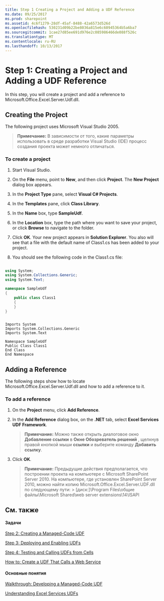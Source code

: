 ```yaml
---
title: Step 1 Creating a Project and Adding a UDF Reference
ms.date: 09/25/2017
ms.prod: sharepoint
ms.assetid: 4c6f1279-28df-45af-8488-42a6573d526d
ms.openlocfilehash: 530231d09b22be8036a815e6c60945364b5a6ba7
ms.sourcegitcommit: 1cae27d85ee691d976e2c085986466de088f526c
ms.translationtype: MT
ms.contentlocale: ru-RU
ms.lasthandoff: 10/13/2017
---
```

# <a name="step-1-creating-a-project-and-adding-a-udf-reference"></a>Step 1: Creating a Project and Adding a UDF Reference

In this step, you will create a project and add a reference to Microsoft.Office.Excel.Server.Udf.dll. 
  
    
    


## <a name="creating-the-project"></a>Creating the Project

The following project uses Microsoft Visual Studio 2005.
  
    
    

> **Примечание:** В зависимости от того, какие параметры использовать в среде разработки Visual Studio (IDE) процесс создания проекта может немного отличаться. 
  
    
    


### <a name="to-create-a-project"></a>To create a project


1. Start Visual Studio.
    
  
2. On the **File** menu, point to **New**, and then click **Project**. The **New Project** dialog box appears.
    
  
3. In the **Project Type** pane, select **Visual C# Projects**.
    
  
4. In the **Templates** pane, click **Class Library**.
    
  
5. In the **Name** box, type **SampleUdf**.
    
  
6. In the **Location** box, type the path where you want to save your project, or click **Browse** to navigate to the folder.
    
  
7. Click **OK**. Your new project appears in **Solution Explorer**. You also will see that a file with the default name of Class1.cs has been added to your project.
    
  
8. You should see the following code in the Class1.cs file:
    
```cs
  
using System;
using System.Collections.Generic;
using System.Text;

namespace SampleUdf
{
    public class Class1
    {
    }
}
```


```VB.net
  
Imports System
Imports System.Collections.Generic
Imports System.Text

Namespace SampleUdf
Public Class Class1
End Class
End Namespace
```


## <a name="adding-a-reference"></a>Adding a Reference

The following steps show how to locate Microsoft.Office.Excel.Server.Udf.dll and how to add a reference to it. 
  
    
    

### <a name="to-add-a-reference"></a>To add a reference


1. On the **Project** menu, click **Add Reference**.
    
  
2. In the **Add Reference** dialog box, on the **.NET** tab, select **Excel Services UDF Framework**.
    
    > **Примечание:** Можно также открыть диалоговое окно **Добавление ссылки** в **Окне Обозреватель решений** , щелкнув правой кнопкой мыши **ссылки** и выберите команду **Добавить ссылку**. 
3. Click **OK**.
    
    > **Примечание:** Предыдущие действия предполагается, что построении проекта на компьютере с Microsoft SharePoint Server 2010. На компьютере, где установлен SharePoint Server 2010, можно найти копию Microsoft.Office.Excel.Server.UDF.dll по следующему пути: > [диск:]\\Program Files\\общие файлы\\Microsoft Shared\\web server extensions\\14\\ISAPI 

## <a name="see-also"></a>См. также


#### <a name="tasks"></a>Задачи


  
    
    
 [Step 2: Creating a Managed-Code UDF](step-2-creating-a-managed-code-udf.md)
  
    
    
 [Step 3: Deploying and Enabling UDFs](step-3-deploying-and-enabling-udfs.md)
  
    
    
 [Step 4: Testing and Calling UDFs from Cells](step-4-testing-and-calling-udfs-from-cells.md)
  
    
    
 [How to: Create a UDF That Calls a Web Service](how-to-create-a-udf-that-calls-a-web-service.md)
#### <a name="concepts"></a>Основные понятия


  
    
    
 [Walkthrough: Developing a Managed-Code UDF](walkthrough-developing-a-managed-code-udf.md)
  
    
    
 [Understanding Excel Services UDFs](understanding-excel-services-udfs.md)
